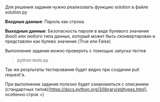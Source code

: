 Для решения задания нужно реализовать функцию solution в файле solution.py

**Входные данные**: Пароль как строка.

**Выходные данные**: Безопасность пароля в виде булевого значения (bool) или любого типа данных, который может быть сконвертирован и представлен как булево значение (True или False)

Выполнение задания можно проверить с помощью запуска тестов
> python tests.py 

Так же результаты тестирования будет видно при создании pull request'а.

При выполнении задания полезно будет ознакомиться с описанием (стандартных типов)[https://docs.python.org/3/library/stdtypes.html], особенно строк =)
